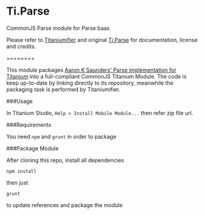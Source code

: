 Ti.Parse
========

CommonJS Parse module for Parse baas 

Please refer to [Titaniumifier](https://github.com/smclab/titaniumifier) and original [Ti.Parse](https://github.com/TheRyanHickman/Ti.Parse/) for documentation, license and credits.

========

This module packages [Aaron K Saunders' Parse implementation for Titanium](https://gist.github.com/aaronksaunders/6665528) into a full-compliant CommonJS Titanium Module. The code is keep up-to-date by linking directly to its repository, meanwhile the packaging task is performed by Titaniumifier.

###Usage

In Titanium Studio, `Help > Install Mobile Module...` then refer zip file url.

###Requirements

You need `npm` and `grunt` in order to package

###Package Module

After cloning this repo, install all dependencies
	
	npm install
	
then just

	grunt

to update references and package the module